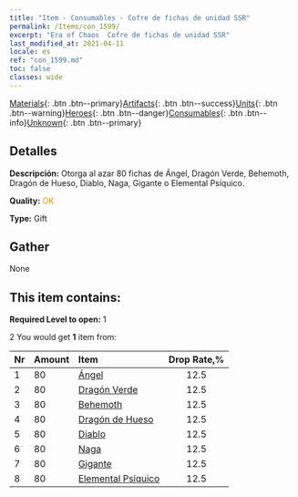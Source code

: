 ```yaml
---
title: "Item - Consumables - Cofre de fichas de unidad SSR"
permalink: /Items/con_1599/
excerpt: "Era of Chaos  Cofre de fichas de unidad SSR"
last_modified_at: 2021-04-11
locale: es
ref: "con_1599.md"
toc: false
classes: wide
---
```

 [Materials](/es/Items/){: .btn .btn--primary}[Artifacts](/es/Items/Artifacts/){: .btn .btn--success}[Units](/es/Items/Units/){: .btn .btn--warning}[Heroes](/es/Items/Heroes/){: .btn .btn--danger}[Consumables](/es/Items/Consumables/){: .btn .btn--info}[Unknown](/es/Items/Unknown/){: .btn .btn--primary}

## Detalles
 **Descripción:** Otorga al azar 80 fichas de Ángel, Dragón Verde, Behemoth, Dragón de Hueso, Diablo, Naga, Gigante o Elemental Psíquico.

 **Quality:** <span style="color: #FF8C00">OK</span>

 **Type:** Gift

## Gather

  None

## This item contains:

 **Required Level to open:** 1

 2 You would get **1** item  from:

  | Nr | Amount |     Item    | Drop Rate,% |
  |:---|:-------|:------------|:---------:|
  | 1 | 80 | [Ángel](/es/Items/unt_196/) | 12.5 | 
  | 2 | 80 | [Dragón Verde](/es/Items/unt_205/) | 12.5 | 
  | 3 | 80 | [Behemoth](/es/Items/unt_223/) | 12.5 | 
  | 4 | 80 | [Dragón de Hueso](/es/Items/unt_214/) | 12.5 | 
  | 5 | 80 | [Diablo](/es/Items/unt_232/) | 12.5 | 
  | 6 | 80 | [Naga](/es/Items/unt_240/) | 12.5 | 
  | 7 | 80 | [Gigante](/es/Items/unt_241/) | 12.5 | 
  | 8 | 80 | [Elemental Psíquico](/es/Items/unt_267/) | 12.5 | 
